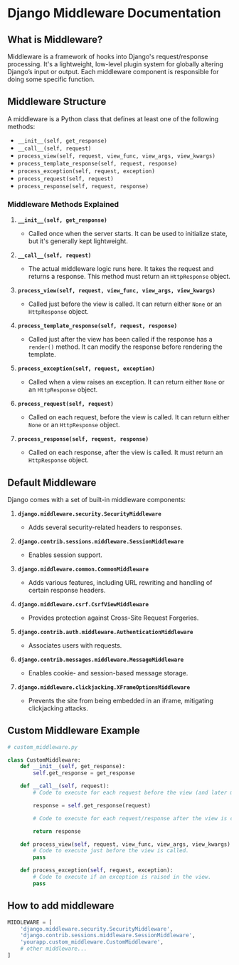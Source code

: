 # Django Middleware Documentation

## What is Middleware?

Middleware is a framework of hooks into Django's request/response processing. It's a lightweight, low-level plugin system for globally altering Django’s input or output. Each middleware component is responsible for doing some specific function.

## Middleware Structure

A middleware is a Python class that defines at least one of the following methods:

- `__init__(self, get_response)`
- `__call__(self, request)`
- `process_view(self, request, view_func, view_args, view_kwargs)`
- `process_template_response(self, request, response)`
- `process_exception(self, request, exception)`
- `process_request(self, request)`
- `process_response(self, request, response)`

### Middleware Methods Explained

1. **`__init__(self, get_response)`**

   - Called once when the server starts. It can be used to initialize state, but it's generally kept lightweight.

2. **`__call__(self, request)`**

   - The actual middleware logic runs here. It takes the request and returns a response. This method must return an `HttpResponse` object.

3. **`process_view(self, request, view_func, view_args, view_kwargs)`**

   - Called just before the view is called. It can return either `None` or an `HttpResponse` object.

4. **`process_template_response(self, request, response)`**

   - Called just after the view has been called if the response has a `render()` method. It can modify the response before rendering the template.

5. **`process_exception(self, request, exception)`**

   - Called when a view raises an exception. It can return either `None` or an `HttpResponse` object.

6. **`process_request(self, request)`**

   - Called on each request, before the view is called. It can return either `None` or an `HttpResponse` object.

7. **`process_response(self, request, response)`**
   - Called on each response, after the view is called. It must return an `HttpResponse` object.

## Default Middleware

Django comes with a set of built-in middleware components:

1. **`django.middleware.security.SecurityMiddleware`**

   - Adds several security-related headers to responses.

2. **`django.contrib.sessions.middleware.SessionMiddleware`**

   - Enables session support.

3. **`django.middleware.common.CommonMiddleware`**

   - Adds various features, including URL rewriting and handling of certain response headers.

4. **`django.middleware.csrf.CsrfViewMiddleware`**

   - Provides protection against Cross-Site Request Forgeries.

5. **`django.contrib.auth.middleware.AuthenticationMiddleware`**

   - Associates users with requests.

6. **`django.contrib.messages.middleware.MessageMiddleware`**

   - Enables cookie- and session-based message storage.

7. **`django.middleware.clickjacking.XFrameOptionsMiddleware`**
   - Prevents the site from being embedded in an iframe, mitigating clickjacking attacks.

## Custom Middleware Example

```python
# custom_middleware.py

class CustomMiddleware:
    def __init__(self, get_response):
        self.get_response = get_response

    def __call__(self, request):
        # Code to execute for each request before the view (and later middleware) are called.

        response = self.get_response(request)

        # Code to execute for each request/response after the view is called.

        return response

    def process_view(self, request, view_func, view_args, view_kwargs):
        # Code to execute just before the view is called.
        pass

    def process_exception(self, request, exception):
        # Code to execute if an exception is raised in the view.
        pass
```

## How to add middleware

```py
MIDDLEWARE = [
    'django.middleware.security.SecurityMiddleware',
    'django.contrib.sessions.middleware.SessionMiddleware',
    'yourapp.custom_middleware.CustomMiddleware',
    # other middleware...
]

```
